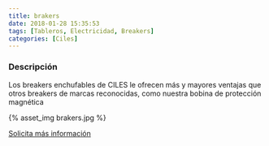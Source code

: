 ```yaml
---
title: brakers
date: 2018-01-28 15:35:53
tags: [Tableros, Electricidad, Breakers]
categories: [Ciles]
---
```


### Descripción

Los breakers enchufables de CILES le ofrecen más y mayores ventajas que otros breakers de marcas reconocidas, como nuestra bobina de protección magnética

{% asset_img brakers.jpg %}

[Solicita más información](/contacto)
